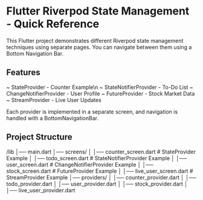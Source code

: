 # Flutter Riverpod State Management - Quick Reference

This Flutter project demonstrates different Riverpod state management techniques using separate pages. You can navigate between them using a Bottom Navigation Bar.

## Features
~ StateProvider - Counter Example\n
~ StateNotifierProvider - To-Do List
~ ChangeNotifierProvider - User Profile
~ FutureProvider - Stock Market Data
~ StreamProvider - Live User Updates

Each provider is implemented in a separate screen, and navigation is handled with a BottomNavigationBar.

## Project Structure

/lib
│── main.dart
│── screens/
│   │── counter_screen.dart          # StateProvider Example
│   │── todo_screen.dart             # StateNotifierProvider Example
│   │── user_screen.dart             # ChangeNotifierProvider Example
│   │── stock_screen.dart            # FutureProvider Example
│   │── live_user_screen.dart        # StreamProvider Example
│── providers/
│   │── counter_provider.dart
│   │── todo_provider.dart
│   │── user_provider.dart
│   │── stock_provider.dart
│   │── live_user_provider.dart

